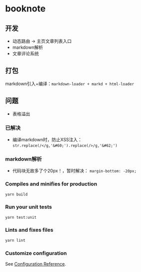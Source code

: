 # booknote

## 开发

- 动态路由 -> 主页文章列表入口
- markdown解析
- 文章评论系统

## 打包

markdown引入+编译：`markdown-loader + markd + html-loader`

## 问题

- 表格溢出

### 已解决

- 编译markdown时，防止XSS注入： `str.replace(/</g,'&#60;').replace(/>/g,'&#62;')`


### markdown解析

- 代码块无故多了个20px！，暂时解决： `margin-bottom: -20px;`

### Compiles and minifies for production

``` bash
yarn build
```

### Run your unit tests

``` bash
yarn test:unit
```

### Lints and fixes files

``` bash
yarn lint
```

### Customize configuration
See [Configuration Reference](https://cli.vuejs.org/config/).
